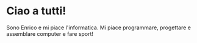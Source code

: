 # Ciao a tutti!
Sono Enrico e mi piace l'informatica.
Mi piace programmare, progettare e assemblare computer e fare sport!
